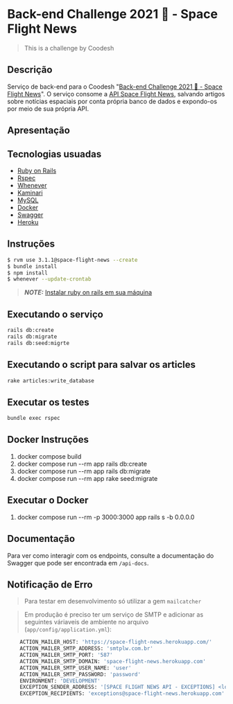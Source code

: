 # Back-end Challenge 2021 🏅 - Space Flight News
> This is a challenge by Coodesh


## Descrição 
Serviço de back-end para o Coodesh "[Back-end Challenge 2021 🏅 - Space Flight News](https://lab.coodesh.com/public-challenges/back-end-challenge)". O serviço consome a [API Space Flight News](https://api.spaceflightnewsapi.net/v3/documentation), salvando artigos sobre notícias espaciais por conta própria banco de dados e expondo-os por meio de sua própria API.

## Apresentação


## Tecnologias usuadas
- [Ruby on Rails](https://rubyonrails.org/)
- [Rspec](https://github.com/rspec/rspec-rails)
- [Whenever](https://github.com/javan/whenever)
- [Kaminari](https://github.com/kaminari/kaminari)
- [MySQL](https://www.mysql.com/)
- [Docker](https://www.docker.com/)
- [Swagger](https://swagger.io/)
- [Heroku](https://www.heroku.com)

## Instruções 

```bash
$ rvm use 3.1.1@space-flight-news --create
$ bundle install
$ npm install
$ whenever --update-crontab
```

> **_NOTE:_**  [Instalar ruby on rails em sua máquina](https://onebitcode.com/guia-de-instalacao-do-ruby-on-rails/)

## Executando o serviço
```bash
rails db:create 
rails db:migrate 
rails db:seed:migrte 
```

## Executando o script para salvar os articles 
```bash 
rake articles:write_database
```

## Executar os testes
```bash
bundle exec rspec
```

## Docker Instruções
1. docker compose build
2. docker compose run --rm app rails db:create 
3. docker compose run --rm app rails db:migrate 
4. docker compose run --rm app rake seed:migrate

## Executar o Docker
1. docker compose run --rm -p 3000:3000 app rails s -b 0.0.0.0

## Documentação

Para ver como interagir com os endpoints, consulte a documentação do Swagger que pode ser encontrada em ```/api-docs```.

## Notificação de Erro 

> Para testar em desenvolvimento só utilizar a gem ```mailcatcher``` 

> Em produção é preciso ter um serviço de SMTP e adicionar as seguintes váriaveis de ambiente no arquivo (```app/config/application.yml```):

```bash
    ACTION_MAILER_HOST: 'https://space-flight-news.herokuapp.com/'
    ACTION_MAILER_SMTP_ADDRESS: 'smtplw.com.br'
    ACTION_MAILER_SMTP_PORT: '587'
    ACTION_MAILER_SMTP_DOMAIN: 'space-flight-news.herokuapp.com'
    ACTION_MAILER_SMTP_USER_NAME: 'user'
    ACTION_MAILER_SMTP_PASSWORD: 'password'
    ENVIRONMENT: 'DEVELOPMENT'
    EXCEPTION_SENDER_ADDRESS: '[SPACE FLIGHT NEWS API - EXCEPTIONS] <logs@space-flight-news.herokuapp.com>'
    EXCEPTION_RECIPIENTS: 'exceptions@space-flight-news.herokuapp.com'
```